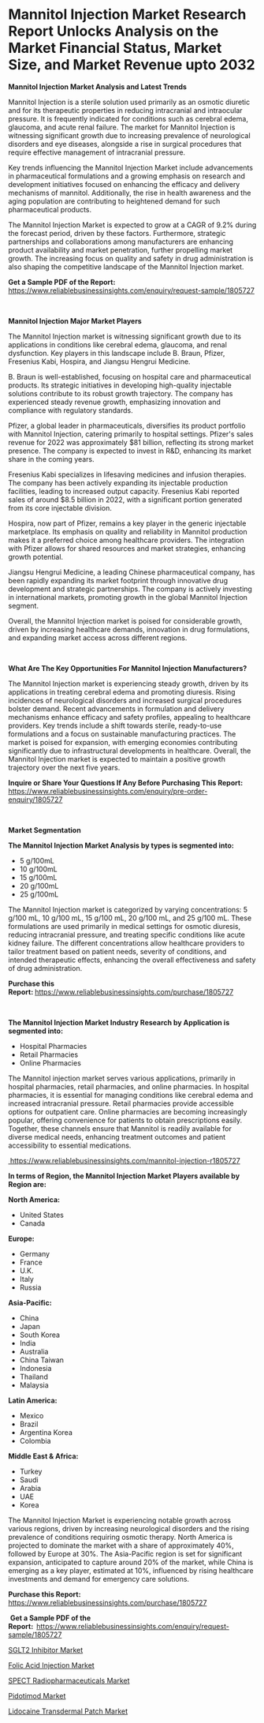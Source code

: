 <p><h1>Mannitol Injection Market Research Report Unlocks Analysis on the Market Financial Status, Market Size, and Market Revenue upto 2032</h1></p><p><strong>Mannitol Injection Market Analysis and Latest Trends</strong></p>
<p><p>Mannitol Injection is a sterile solution used primarily as an osmotic diuretic and for its therapeutic properties in reducing intracranial and intraocular pressure. It is frequently indicated for conditions such as cerebral edema, glaucoma, and acute renal failure. The market for Mannitol Injection is witnessing significant growth due to increasing prevalence of neurological disorders and eye diseases, alongside a rise in surgical procedures that require effective management of intracranial pressure.</p><p>Key trends influencing the Mannitol Injection Market include advancements in pharmaceutical formulations and a growing emphasis on research and development initiatives focused on enhancing the efficacy and delivery mechanisms of mannitol. Additionally, the rise in health awareness and the aging population are contributing to heightened demand for such pharmaceutical products. </p><p>The Mannitol Injection Market is expected to grow at a CAGR of 9.2% during the forecast period, driven by these factors. Furthermore, strategic partnerships and collaborations among manufacturers are enhancing product availability and market penetration, further propelling market growth. The increasing focus on quality and safety in drug administration is also shaping the competitive landscape of the Mannitol Injection market.</p></p>
<p><strong>Get a Sample PDF of the Report:&nbsp;</strong> <a href="https://www.reliablebusinessinsights.com/enquiry/request-sample/1805727?utm_campaign=1113&utm_medium=2&utm_source=Github&utm_content=ia&utm_term=08032025&utm_id=mannitol-injection">https://www.reliablebusinessinsights.com/enquiry/request-sample/1805727</a></p>
<p>&nbsp;</p>
<p><strong>Mannitol Injection Major Market Players</strong></p>
<p><p>The Mannitol Injection market is witnessing significant growth due to its applications in conditions like cerebral edema, glaucoma, and renal dysfunction. Key players in this landscape include B. Braun, Pfizer, Fresenius Kabi, Hospira, and Jiangsu Hengrui Medicine.</p><p>B. Braun is well-established, focusing on hospital care and pharmaceutical products. Its strategic initiatives in developing high-quality injectable solutions contribute to its robust growth trajectory. The company has experienced steady revenue growth, emphasizing innovation and compliance with regulatory standards.</p><p>Pfizer, a global leader in pharmaceuticals, diversifies its product portfolio with Mannitol Injection, catering primarily to hospital settings. Pfizer's sales revenue for 2022 was approximately $81 billion, reflecting its strong market presence. The company is expected to invest in R&D, enhancing its market share in the coming years.</p><p>Fresenius Kabi specializes in lifesaving medicines and infusion therapies. The company has been actively expanding its injectable production facilities, leading to increased output capacity. Fresenius Kabi reported sales of around $8.5 billion in 2022, with a significant portion generated from its core injectable division.</p><p>Hospira, now part of Pfizer, remains a key player in the generic injectable marketplace. Its emphasis on quality and reliability in Mannitol production makes it a preferred choice among healthcare providers. The integration with Pfizer allows for shared resources and market strategies, enhancing growth potential.</p><p>Jiangsu Hengrui Medicine, a leading Chinese pharmaceutical company, has been rapidly expanding its market footprint through innovative drug development and strategic partnerships. The company is actively investing in international markets, promoting growth in the global Mannitol Injection segment.</p><p>Overall, the Mannitol Injection market is poised for considerable growth, driven by increasing healthcare demands, innovation in drug formulations, and expanding market access across different regions.</p></p>
<p>&nbsp;</p>
<p><strong>What Are The Key Opportunities For Mannitol Injection Manufacturers?</strong></p>
<p><p>The Mannitol Injection market is experiencing steady growth, driven by its applications in treating cerebral edema and promoting diuresis. Rising incidences of neurological disorders and increased surgical procedures bolster demand. Recent advancements in formulation and delivery mechanisms enhance efficacy and safety profiles, appealing to healthcare providers. Key trends include a shift towards sterile, ready-to-use formulations and a focus on sustainable manufacturing practices. The market is poised for expansion, with emerging economies contributing significantly due to infrastructural developments in healthcare. Overall, the Mannitol Injection market is expected to maintain a positive growth trajectory over the next five years.</p></p>
<p><strong>Inquire or Share Your Questions If Any Before Purchasing This Report:</strong> <a href="https://www.reliablebusinessinsights.com/enquiry/pre-order-enquiry/1805727?utm_campaign=1113&utm_medium=2&utm_source=Github&utm_content=ia&utm_term=08032025&utm_id=mannitol-injection">https://www.reliablebusinessinsights.com/enquiry/pre-order-enquiry/1805727</a></p>
<p>&nbsp;</p>
<p><strong>Market Segmentation</strong></p>
<p><strong>The Mannitol Injection Market Analysis by types is segmented into:</strong></p>
<p><ul><li>5 g/100mL</li><li>10 g/100mL</li><li>15 g/100mL</li><li>20 g/100mL</li><li>25 g/100mL</li></ul></p>
<p><p>The Mannitol Injection market is categorized by varying concentrations: 5 g/100 mL, 10 g/100 mL, 15 g/100 mL, 20 g/100 mL, and 25 g/100 mL. These formulations are used primarily in medical settings for osmotic diuresis, reducing intracranial pressure, and treating specific conditions like acute kidney failure. The different concentrations allow healthcare providers to tailor treatment based on patient needs, severity of conditions, and intended therapeutic effects, enhancing the overall effectiveness and safety of drug administration.</p></p>
<p><strong>Purchase this Report:&nbsp;</strong><a href="https://www.reliablebusinessinsights.com/purchase/1805727?utm_campaign=1113&utm_medium=2&utm_source=Github&utm_content=ia&utm_term=08032025&utm_id=mannitol-injection">https://www.reliablebusinessinsights.com/purchase/1805727</a></p>
<p>&nbsp;</p>
<p><strong>The Mannitol Injection Market Industry Research by Application is segmented into:</strong></p>
<p><ul><li>Hospital Pharmacies</li><li>Retail Pharmacies</li><li>Online Pharmacies</li></ul></p>
<p><p>The Mannitol injection market serves various applications, primarily in hospital pharmacies, retail pharmacies, and online pharmacies. In hospital pharmacies, it is essential for managing conditions like cerebral edema and increased intracranial pressure. Retail pharmacies provide accessible options for outpatient care. Online pharmacies are becoming increasingly popular, offering convenience for patients to obtain prescriptions easily. Together, these channels ensure that Mannitol is readily available for diverse medical needs, enhancing treatment outcomes and patient accessibility to essential medications.</p></p>
<p><a href="https://www.reliablebusinessinsights.com/mannitol-injection-r1805727?utm_campaign=1113&utm_medium=2&utm_source=Github&utm_content=ia&utm_term=08032025&utm_id=mannitol-injection">&nbsp;https://www.reliablebusinessinsights.com/mannitol-injection-r1805727</a></p>
<p><strong>In terms of Region, the Mannitol Injection Market Players available by Region are:</strong></p>
<p>
    <p> <strong> North America: </strong>
        <ul>
            <li>United States</li>
            <li>Canada</li>
        </ul>
        </p> 
    <p> <strong> Europe: </strong>
        <ul>
            <li>Germany</li>
            <li>France</li>
            <li>U.K.</li>
            <li>Italy</li>
            <li>Russia</li>
        </ul>
        </p> 
    <p> <strong> Asia-Pacific: </strong>
        <ul>
            <li>China</li>
            <li>Japan</li>
            <li>South Korea</li>
            <li>India</li>
            <li>Australia</li>
            <li>China Taiwan</li>
            <li>Indonesia</li>
            <li>Thailand</li>
            <li>Malaysia</li>
        </ul>
        </p> 
    <p> <strong> Latin America: </strong>
        <ul>
            <li>Mexico</li>
            <li>Brazil</li>
            <li>Argentina Korea</li>
            <li>Colombia</li>
        </ul>
        </p> 
    <p> <strong> Middle East & Africa: </strong>
        <ul>
            <li>Turkey</li>
            <li>Saudi</li>
            <li>Arabia</li>
            <li>UAE</li>
            <li>Korea</li>
        </ul>
    </p>
    </p>
<p><p>The Mannitol Injection Market is experiencing notable growth across various regions, driven by increasing neurological disorders and the rising prevalence of conditions requiring osmotic therapy. North America is projected to dominate the market with a share of approximately 40%, followed by Europe at 30%. The Asia-Pacific region is set for significant expansion, anticipated to capture around 20% of the market, while China is emerging as a key player, estimated at 10%, influenced by rising healthcare investments and demand for emergency care solutions.</p></p>
<p><strong>Purchase this Report: </strong><a href="https://www.reliablebusinessinsights.com/purchase/1805727?utm_campaign=1113&utm_medium=2&utm_source=Github&utm_content=ia&utm_term=08032025&utm_id=mannitol-injection">https://www.reliablebusinessinsights.com/purchase/1805727</a></p>
<p>&nbsp;<strong>Get a Sample PDF of the Report:&nbsp;&nbsp;</strong><a href="https://www.reliablebusinessinsights.com/enquiry/request-sample/1805727?utm_campaign=1113&utm_medium=2&utm_source=Github&utm_content=ia&utm_term=08032025&utm_id=mannitol-injection">https://www.reliablebusinessinsights.com/enquiry/request-sample/1805727</a></p>
<p><strong></strong></p>
<p><p><a href="https://github.com/edderkoliso1/Market-Research-Report-List-1/blob/main/sglt2-inhibitor-market.md?utm_campaign=1113&utm_medium=2&utm_source=Github&utm_content=ia&utm_term=08032025&utm_id=mannitol-injection">SGLT2 Inhibitor Market</a></p><p><a href="https://github.com/tamerlgwilt/Market-Research-Report-List-1/blob/main/folic-acid-injection-market.md?utm_campaign=1113&utm_medium=2&utm_source=Github&utm_content=ia&utm_term=08032025&utm_id=mannitol-injection">Folic Acid Injection Market</a></p><p><a href="https://github.com/gorbaicodaro/Market-Research-Report-List-1/blob/main/spect-radiopharmaceuticals-market.md?utm_campaign=1113&utm_medium=2&utm_source=Github&utm_content=ia&utm_term=08032025&utm_id=mannitol-injection">SPECT Radiopharmaceuticals Market</a></p><p><a href="https://github.com/sarialahipff/Market-Research-Report-List-1/blob/main/pidotimod-market.md?utm_campaign=1113&utm_medium=2&utm_source=Github&utm_content=ia&utm_term=08032025&utm_id=mannitol-injection">Pidotimod Market</a></p><p><a href="https://github.com/seemagarbeha/Market-Research-Report-List-1/blob/main/lidocaine-transdermal-patch-market.md?utm_campaign=1113&utm_medium=2&utm_source=Github&utm_content=ia&utm_term=08032025&utm_id=mannitol-injection">Lidocaine Transdermal Patch Market</a></p></p>